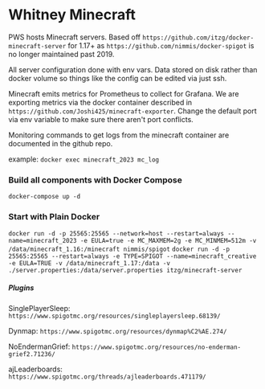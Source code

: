 # Whitney Minecraft

PWS hosts Minecraft servers. Based off `https://github.com/itzg/docker-minecraft-server` for 1.17+ as `https://github.com/nimmis/docker-spigot` is no longer maintained past 2019.

All server configuration done with env vars.
Data stored on disk rather than docker volume so things like the config can be edited via just ssh.

Minecraft emits metrics for Prometheus to collect for Grafana. We are exporting metrics via the docker container described in `https://github.com/Joshi425/minecraft-exporter`. Change the default port via env variable to make sure there aren't port conflicts. 

Monitoring commands to get logs from the minecraft container are documented in the github repo.

example: `docker exec minecraft_2023 mc_log`

### Build all components with Docker Compose

`docker-compose up -d`

### Start with Plain Docker

`docker run -d -p 25565:25565 --network=host --restart=always --name=minecraft_2023 -e EULA=true -e MC_MAXMEM=2g -e MC_MINMEM=512m -v /data/minecraft_1.16:/minecraft nimmis/spigot`
`docker run -d -p 25565:25565 --restart=always -e TYPE=SPIGOT --name=minecraft_creative -e EULA=TRUE -v /data/minecraft_1.17:/data -v ./server.properties:/data/server.properties itzg/minecraft-server`

##### Plugins

SinglePlayerSleep: `https://www.spigotmc.org/resources/singleplayersleep.68139/`

Dynmap: `https://www.spigotmc.org/resources/dynmap%C2%AE.274/`

NoEndermanGrief: `https://www.spigotmc.org/resources/no-enderman-grief2.71236/`

ajLeaderboards: `https://www.spigotmc.org/threads/ajleaderboards.471179/`


